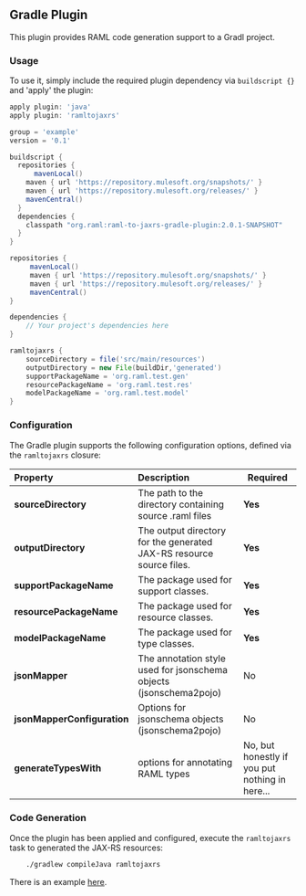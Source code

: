 ## Gradle Plugin
This plugin provides RAML code generation support to a Gradl project.

### Usage
To use it, simply include the required plugin dependency via `buildscript {}` and 'apply' the plugin:

```groovy
apply plugin: 'java'
apply plugin: 'ramltojaxrs'

group = 'example'
version = '0.1'

buildscript {
  repositories {
      mavenLocal()
    maven { url 'https://repository.mulesoft.org/snapshots/' }
    maven { url 'https://repository.mulesoft.org/releases/' }
    mavenCentral()
  }
  dependencies {
    classpath "org.raml:raml-to-jaxrs-gradle-plugin:2.0.1-SNAPSHOT"
  }
}

repositories {
     mavenLocal()
     maven { url 'https://repository.mulesoft.org/snapshots/' }
     maven { url 'https://repository.mulesoft.org/releases/' }
     mavenCentral()
}

dependencies {
    // Your project's dependencies here
}

ramltojaxrs {
    sourceDirectory = file('src/main/resources')
    outputDirectory = new File(buildDir,'generated')
    supportPackageName = 'org.raml.test.gen'
    resourcePackageName = 'org.raml.test.res'
    modelPackageName = 'org.raml.test.model'
}
```

### Configuration
The Gradle plugin supports the following configuration options, defined via the `ramltojaxrs` closure:

|Property|Description|Required|
|:-------|:----------|--------|
|**sourceDirectory**|The path to the directory containing source .raml files|**Yes**|
|**outputDirectory**|The output directory for the generated JAX-RS resource source files.|**Yes**|
|**supportPackageName**|The package used for support classes.|**Yes**|
|**resourcePackageName**|The package used for resource classes.|**Yes**|
|**modelPackageName**|The package used for type classes.|**Yes**|
|**jsonMapper**|The annotation style used for jsonschema objects (jsonschema2pojo)|No|
|**jsonMapperConfiguration**|Options for jsonschema objects (jsonschema2pojo)|No|
|**generateTypesWith**|options for annotating RAML types|No, but honestly if you put nothing in here...|


### Code Generation
Once the plugin has been applied and configured, execute the `ramltojaxrs` task to generated the JAX-RS resources:

```sh
    ./gradlew compileJava ramltojaxrs
```

There is an example [here](../examples/gradle-examples/gradle-jaxb-example).
